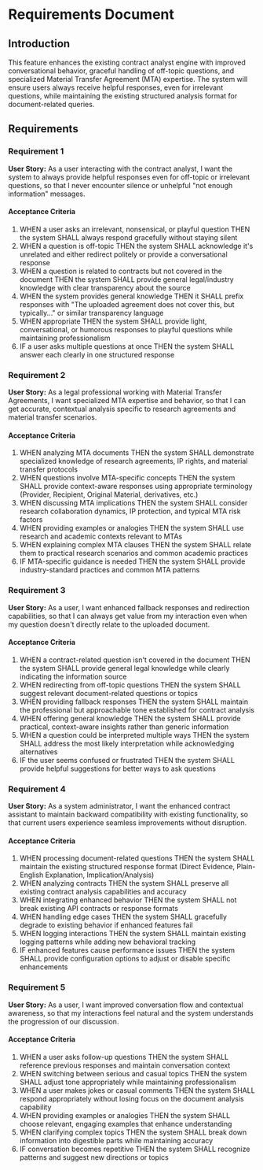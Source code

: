 # Requirements Document

## Introduction

This feature enhances the existing contract analyst engine with improved conversational behavior, graceful handling of off-topic questions, and specialized Material Transfer Agreement (MTA) expertise. The system will ensure users always receive helpful responses, even for irrelevant questions, while maintaining the existing structured analysis format for document-related queries.

## Requirements

### Requirement 1

**User Story:** As a user interacting with the contract analyst, I want the system to always provide helpful responses even for off-topic or irrelevant questions, so that I never encounter silence or unhelpful "not enough information" messages.

#### Acceptance Criteria

1. WHEN a user asks an irrelevant, nonsensical, or playful question THEN the system SHALL always respond gracefully without staying silent
2. WHEN a question is off-topic THEN the system SHALL acknowledge it's unrelated and either redirect politely or provide a conversational response
3. WHEN a question is related to contracts but not covered in the document THEN the system SHALL provide general legal/industry knowledge with clear transparency about the source
4. WHEN the system provides general knowledge THEN it SHALL prefix responses with "The uploaded agreement does not cover this, but typically..." or similar transparency language
5. WHEN appropriate THEN the system SHALL provide light, conversational, or humorous responses to playful questions while maintaining professionalism
6. IF a user asks multiple questions at once THEN the system SHALL answer each clearly in one structured response

### Requirement 2

**User Story:** As a legal professional working with Material Transfer Agreements, I want specialized MTA expertise and behavior, so that I can get accurate, contextual analysis specific to research agreements and material transfer scenarios.

#### Acceptance Criteria

1. WHEN analyzing MTA documents THEN the system SHALL demonstrate specialized knowledge of research agreements, IP rights, and material transfer protocols
2. WHEN questions involve MTA-specific concepts THEN the system SHALL provide context-aware responses using appropriate terminology (Provider, Recipient, Original Material, derivatives, etc.)
3. WHEN discussing MTA implications THEN the system SHALL consider research collaboration dynamics, IP protection, and typical MTA risk factors
4. WHEN providing examples or analogies THEN the system SHALL use research and academic contexts relevant to MTAs
5. WHEN explaining complex MTA clauses THEN the system SHALL relate them to practical research scenarios and common academic practices
6. IF MTA-specific guidance is needed THEN the system SHALL provide industry-standard practices and common MTA patterns

### Requirement 3

**User Story:** As a user, I want enhanced fallback responses and redirection capabilities, so that I can always get value from my interaction even when my question doesn't directly relate to the uploaded document.

#### Acceptance Criteria

1. WHEN a contract-related question isn't covered in the document THEN the system SHALL provide general legal knowledge while clearly indicating the information source
2. WHEN redirecting from off-topic questions THEN the system SHALL suggest relevant document-related questions or topics
3. WHEN providing fallback responses THEN the system SHALL maintain the professional but approachable tone established for contract analysis
4. WHEN offering general knowledge THEN the system SHALL provide practical, context-aware insights rather than generic information
5. WHEN a question could be interpreted multiple ways THEN the system SHALL address the most likely interpretation while acknowledging alternatives
6. IF the user seems confused or frustrated THEN the system SHALL provide helpful suggestions for better ways to ask questions

### Requirement 4

**User Story:** As a system administrator, I want the enhanced contract assistant to maintain backward compatibility with existing functionality, so that current users experience seamless improvements without disruption.

#### Acceptance Criteria

1. WHEN processing document-related questions THEN the system SHALL maintain the existing structured response format (Direct Evidence, Plain-English Explanation, Implication/Analysis)
2. WHEN analyzing contracts THEN the system SHALL preserve all existing contract analysis capabilities and accuracy
3. WHEN integrating enhanced behavior THEN the system SHALL not break existing API contracts or response formats
4. WHEN handling edge cases THEN the system SHALL gracefully degrade to existing behavior if enhanced features fail
5. WHEN logging interactions THEN the system SHALL maintain existing logging patterns while adding new behavioral tracking
6. IF enhanced features cause performance issues THEN the system SHALL provide configuration options to adjust or disable specific enhancements

### Requirement 5

**User Story:** As a user, I want improved conversation flow and contextual awareness, so that my interactions feel natural and the system understands the progression of our discussion.

#### Acceptance Criteria

1. WHEN a user asks follow-up questions THEN the system SHALL reference previous responses and maintain conversation context
2. WHEN switching between serious and casual topics THEN the system SHALL adjust tone appropriately while maintaining professionalism
3. WHEN a user makes jokes or casual comments THEN the system SHALL respond appropriately without losing focus on the document analysis capability
4. WHEN providing examples or analogies THEN the system SHALL choose relevant, engaging examples that enhance understanding
5. WHEN clarifying complex topics THEN the system SHALL break down information into digestible parts while maintaining accuracy
6. IF conversation becomes repetitive THEN the system SHALL recognize patterns and suggest new directions or topics